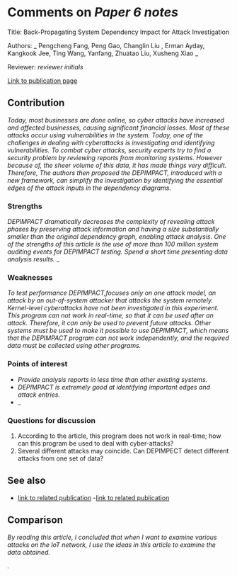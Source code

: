 # Comments on _Paper 6 notes_Title:     Back-Propagating System Dependency Impact for Attack InvestigationAuthors:  _ Pengcheng Fang, Peng Gao, Changlin Liu , Erman Ayday, Kangkook Jee, Ting Wang, Yanfang, Zhuatao Liu, Xusheng Xiao _Reviewer: _reviewer initials_[Link to publication page](https://www.usenix.org/conference/usenixsecurity22/presentation/fang)## Contribution_Today, most businesses are done online, so cyber attacks have increased and affected businesses, causing significant financial losses. Most of these attacks occur using vulnerabilities in the system. Today, one of the challenges in dealing with cyberattacks is investigating and identifying vulnerabilities. To combat cyber attacks, security experts try to find a security problem by reviewing reports from monitoring systems. However because of, the sheer volume of this data, it has made things very difficult. Therefore, The authors then proposed the DEPIMPACT, introduced with a new framework, can simplify the investigation by identifying the essential edges of the attack inputs in the dependency diagrams._### Strengths_DEPIMPACT dramatically decreases the complexity of revealing attack phases by preserving attack information and having a size substantially smaller than the original dependency graph, enabling attack analysis. One of the strengths of this article is the use of more than 100 million system auditing events  for DEPIMPACT testing. Spend a short time presenting data analysis results.__### Weaknesses_To test performance DEPIMPACT,focuses only on one attack model, an attack by an out-of-system attacker that attacks the system remotely.Kernel-level cyberattacks have not been investigated in this experiment.This program can not work in real-time, so that it can be used after an attack. Therefore, it can only be used to prevent future attacks.Other systems must be used to make it possible to use DEPIMPACT, which means that the DEPIMPACT program can not work independently, and the required data must be collected using other programs._ ### Points of interest- _Provide analysis reports in less time than other existing systems._- _DEPIMPACT is extremely good at identifying important edges and attack entries._- _### Questions for discussion1. According to the article, this program does not work in real-time; how can this program be used to deal with cyber-attacks? 2. Several different attacks may coincide. Can DEPIMPECT detect different attacks from one set of data?## See also- [link to related publication](https://www.scinapse.io/papers/2965563623)-[link to related publication](https://www.scinapse.io/papers/2998038410)## Comparison_By reading this article, I concluded that when I want to examine various attacks on the IoT network, I use the ideas in this article to examine the data obtained.__._